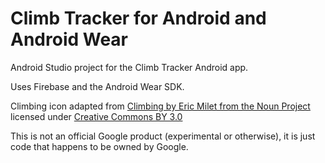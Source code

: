 # Climb Tracker for Android and Android Wear

Android Studio project for the Climb Tracker Android app.

Uses Firebase and the Android Wear SDK.

Climbing icon adapted from [Climbing by Eric Milet from the Noun Project](https://thenounproject.com/term/climbing/78370/) licensed under [Creative Commons BY 3.0](http://creativecommons.org/licenses/by/3.0/us/)

This is not an official Google product (experimental or otherwise), it is just code that happens to be owned by Google.
